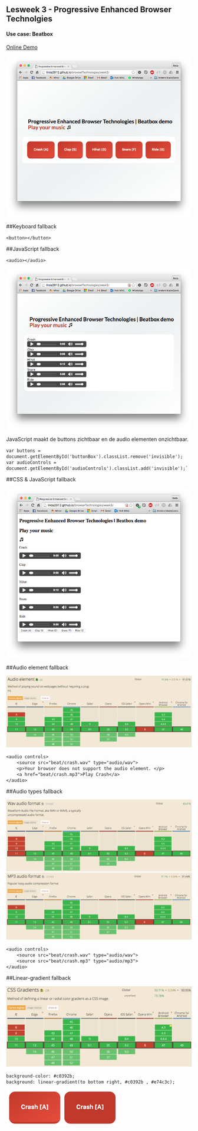 ## Lesweek 3 - Progressive Enhanced Browser Technolgies

#### Use case: Beatbox

[Online Demo](http://linda2912.github.io/browserTechnologies/week3/)

![](img/js.png)

##Keyboard fallback

```
<button></button>
```

##JavaScript fallback

``` 
<audio></audio> 
```

![](img/nojs.png)

JavaScript maakt de buttons zichtbaar en de audio elementen onzichtbaar.

```
var buttons = document.getElementById('buttonBox').classList.remove('invisible');
var audioControls = document.getElementById('audioControls').classList.add('invisible');`
```
##CSS & JavaScript fallback

![nocss](img/nocss.png)

##Audio element fallback

![](img/audio.png)

```
<audio controls>
	<source src="beat/crash.wav" type="audio/wav">
	<p>Your browser does not support the audio element. </p>
	<a href="beat/crash.mp3">Play Crash</a>
</audio>
```

##Audio types fallback

![wav](img/wav.png)
![wav](img/mp3.png)

```
<audio controls>
	<source src="beat/crash.wav" type="audio/wav">
	<source src="beat/crash.mp3" type="audio/mp3">
</audio>
```


##Linear-gradient fallback

![](img/gradient.png)

```
background-color: #c0392b;
background: linear-gradient(to bottom right, #c0392b , #e74c3c);
```

![](img/gradientyes.png)![](img/gradientno.png)